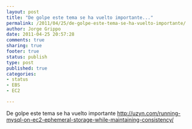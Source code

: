 ```yaml
--- 
layout: post
title: "De golpe este tema se ha vuelto importante..."
permalink: /2011/04/25/de-golpe-este-tema-se-ha-vuelto-importante/
author: Jorge Grippo
date: 2011-04-25 20:57:28
comments: true
sharing: true
footer: true
status: publish
type: post
published: true
categories: 
- status
- EBS
- EC2

---
```

<!-- 198 -->
De golpe este tema se ha vuelto importante 
http://uzyn.com/running-mysql-on-ec2-ephemeral-storage-while-maintaining-consistency/

